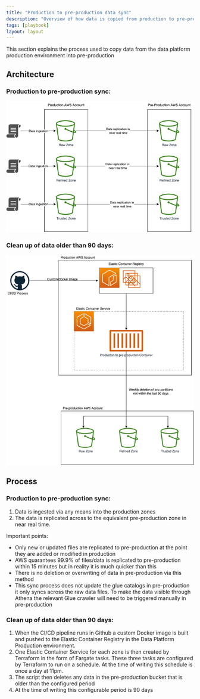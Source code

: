 ```yaml
---
title: "Production to pre-production data sync"
description: "Overview of how data is copied from production to pre-production"
tags: [playbook]
layout: layout
---
```


This section explains the process used to copy data from the data platform production environment into pre-production

## Architecture

### Production to pre-production sync:
![S3-replication](../../docs/images/s3-replication.png)
### Clean up of data older than 90 days:
![Production to pre production sync architecture](../../docs/images/prod-to-pre-prod-sync-architecture.png)

## Process

### Production to pre-production sync:
1. Data is ingested via any means into the production zones
2. The data is replicated across to the equivalent pre-production zone in near real time.

Important points:
* Only new or updated files are replicated to pre-production at the point they are added or modified in production
* AWS quarantees 99.9% of files/data is replicated to pre-production within 15 minutes but in reality it is much quicker than this
* There is no deletion or overwriting of data in pre-production via this method
* This sync process does not update the glue catalogs in pre-production it only syncs across the raw data files. To make the data visible through Athena the relevant Glue crawler will need to be triggered manually in pre-production

### Clean up of data older than 90 days:
1. When the CI/CD pipeline runs in Github a custom Docker image is built and pushed to the Elastic Container Registry in the Data Platform Production environment.
2. One Elastic Container Service for each zone is then created by Terraform in the form of Fargate tasks. These three tasks are configured by Terraform to run on a schedule. At the time of writing this schedule is once a day at 11pm.
4. The script then deletes any data in the pre-production bucket that is older than the configured period
5. At the time of writing this configurable period is 90 days
